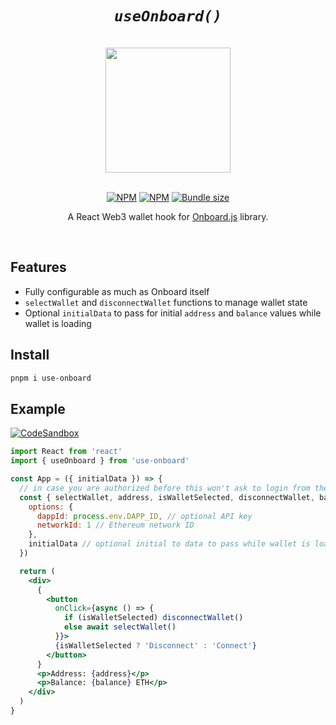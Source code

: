 <div align="center">

# _`useOnboard()`_

<br />
<img src="https://raw.githubusercontent.com/talentlessguy/use-onboard/master/logo.svg" height="200px" /><br /><br />

[![NPM][npm-badge]][npm-url] [![NPM][dl-badge]][npm-url] [![Bundle size][size-badge]][bundlephobia]

A React Web3 wallet hook for [Onboard.js](https://blocknative.com/onboard) library.

<br />
</div>

## Features

- Fully configurable as much as Onboard itself
- `selectWallet` and `disconnectWallet` functions to manage wallet state
- Optional `initialData` to pass for initial `address` and `balance` values while wallet is loading

## Install

```sh
pnpm i use-onboard
```

## Example

[![CodeSandbox](https://codesandbox.io/static/img/play-codesandbox.svg)](https://codesandbox.io/s/useonboard-demo-tsskr)

```jsx
import React from 'react'
import { useOnboard } from 'use-onboard'

const App = ({ initialData }) => {
  // in case you are authorized before this won't ask to login from the wallet
  const { selectWallet, address, isWalletSelected, disconnectWallet, balance } = useOnboard({
    options: {
      dappId: process.env.DAPP_ID, // optional API key
      networkId: 1 // Ethereum network ID
    },
    initialData // optional initial to data to pass while wallet is loading
  })

  return (
    <div>
      {
        <button
          onClick={async () => {
            if (isWalletSelected) disconnectWallet()
            else await selectWallet()
          }}>
          {isWalletSelected ? 'Disconnect' : 'Connect'}
        </button>
      }
      <p>Address: {address}</p>
      <p>Balance: {balance} ETH</p>
    </div>
  )
}
```

[npm-badge]: https://img.shields.io/npm/v/use-onboard?style=for-the-badge&color=4E8EE9&label=&logo=npm
[npm-url]: https://npmjs.com/package/use-onboard/swagger
[dl-badge]: https://img.shields.io/npm/dt/use-onboard?style=for-the-badge&color=4E8EE9
[size-badge]: https://img.shields.io/bundlephobia/minzip/use-onboard?style=for-the-badge&color=4E8EE9&label=minzip
[bundlephobia]: https://bundlephobia.com/package/use-onboard
